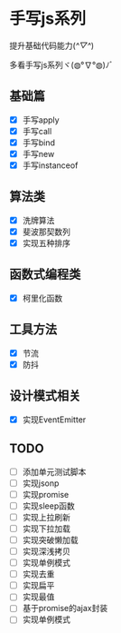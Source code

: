 # 手写js系列
提升基础代码能力(*^▽^*)

多看手写js系列ヾ(◍°∇°◍)ﾉﾞ
## 基础篇
- [x] 手写apply
- [x] 手写call
- [x] 手写bind
- [x] 手写new
- [x] 手写instanceof
## 算法类
- [x] 洗牌算法
- [x] 斐波那契数列
- [x] 实现五种排序
## 函数式编程类
- [x] 柯里化函数
## 工具方法
- [x] 节流
- [x] 防抖
## 设计模式相关
- [x] 实现EventEmitter

## TODO
- [ ] 添加单元测试脚本
- [ ] 实现jsonp
- [ ] 实现promise
- [ ] 实现sleep函数
- [ ] 实现上拉刷新
- [ ] 实现下拉加载
- [ ] 实现突破懒加载
- [ ] 实现深浅拷贝
- [ ] 实现单例模式
- [ ] 实现去重
- [ ] 实现扁平
- [ ] 实现最值
- [ ] 基于promise的ajax封装
- [ ] 实现单例模式
